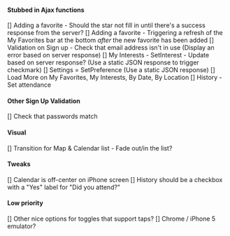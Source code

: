 #### Stubbed in Ajax functions

[] Adding a favorite - Should the star not fill in until there's a success response from the server?
[] Adding a favorite - Triggering a refresh of the My Favorites bar at the bottom *after* the new favorite has been added
[] Validation on Sign up - Check that email address isn't in use (Display an error based on server response)
[] My Interests - SetInterest - Update based on server response? (Use a static JSON response to trigger checkmark)
[] Settings = SetPreference (Use a static JSON response)
[] Load More on My Favorites, My Interests, By Date, By Location
[] History - Set attendance

#### Other Sign Up Validation

[] Check that passwords match

#### Visual

[] Transition for Map & Calendar list - Fade out/in the list?

#### Tweaks

[] Calendar is off-center on iPhone screen
[] History should be a checkbox with a "Yes" label for "Did you attend?"

#### Low priority

[] Other nice options for toggles that support taps?
[] Chrome / iPhone 5 emulator?
